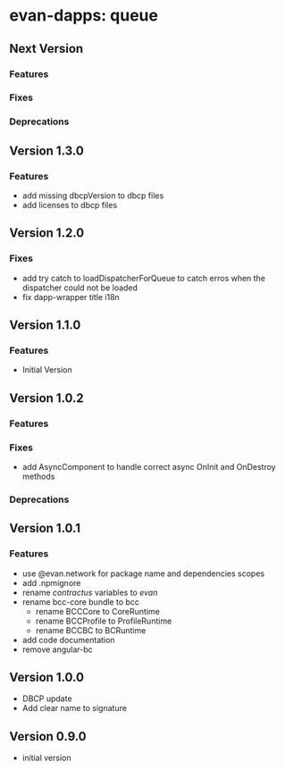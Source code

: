 # evan-dapps: queue

## Next Version
### Features
### Fixes
### Deprecations

## Version 1.3.0
### Features
- add missing dbcpVersion to dbcp files
- add licenses to dbcp files

## Version 1.2.0
### Fixes
- add try catch to loadDispatcherForQueue to catch erros when the dispatcher could not be loaded
- fix dapp-wrapper title i18n

## Version 1.1.0
### Features
- Initial Version

## Version 1.0.2
### Features
### Fixes
- add AsyncComponent to handle correct async OnInit and OnDestroy methods

### Deprecations

## Version 1.0.1
### Features
- use @evan.network for package name and dependencies scopes
- add .npmignore
- rename *contractus* variables to *evan*
- rename bcc-core bundle to bcc
  - rename BCCCore to CoreRuntime
  - rename BCCProfile to ProfileRuntime
  - rename BCCBC to BCRuntime
- add code documentation
- remove angular-bc

## Version 1.0.0
- DBCP update
- Add clear name to signature

## Version 0.9.0
- initial version